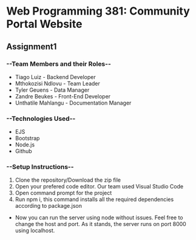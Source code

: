 # Web Programming 381: Community Portal Website
## Assignment1

### --Team Members and their Roles--
* Tiago Luiz - Backend Developer
* Mthokozisi Ndlovu - Team Leader
* Tyler Geuens - Data Manager
* Zandre Beukes - Front-End Developer
* Unthatile Mahlangu - Documentation Manager

### --Technologies Used--
* EJS
* Bootstrap
* Node.js
* Github

### --Setup Instructions--
1. Clone the repository/Download the zip file
2. Open your prefered code editor. Our team used Visual Studio Code
3. Open command prompt for the project
4. Run npm i, this command installs all the required dependencies according to package.json

* Now you can run the server using node without issues. Feel free to change the host and port. 
As it stands, the server runs on port 8000 using localhost.


